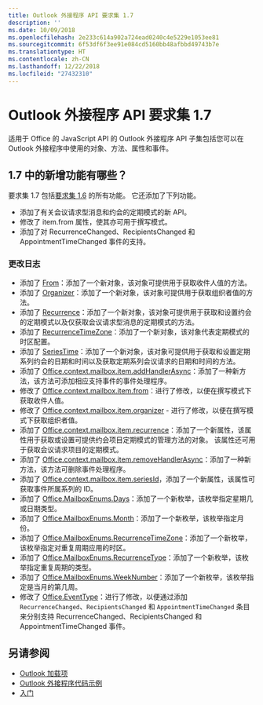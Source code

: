 ```yaml
---
title: Outlook 外接程序 API 要求集 1.7
description: ''
ms.date: 10/09/2018
ms.openlocfilehash: 2e233c614a902a724ead0240c4e5229e1053ee81
ms.sourcegitcommit: 6f53df6f3ee91e084cd5160bb48afbbd49743b7e
ms.translationtype: HT
ms.contentlocale: zh-CN
ms.lasthandoff: 12/22/2018
ms.locfileid: "27432310"
---
```

# <a name="outlook-add-in-api-requirement-set-17"></a>Outlook 外接程序 API 要求集 1.7

适用于 Office 的 JavaScript API 的 Outlook 外接程序 API 子集包括您可以在 Outlook 外接程序中使用的对象、方法、属性和事件。

## <a name="whats-new-in-17"></a>1.7 中的新增功能有哪些？

要求集 1.7 包括[要求集 1.6](../requirement-set-1.6/outlook-requirement-set-1.6.md) 的所有功能。 它还添加了下列功能。

- 添加了有关会议请求型消息和约会的定期模式的新 API。
- 修改了 item.from 属性，使其亦可用于撰写模式。
- 添加了对 RecurrenceChanged、RecipientsChanged 和 AppointmentTimeChanged 事件的支持。

### <a name="change-log"></a>更改日志

- 添加了 [From](/javascript/api/outlook_1_7/office.from)：添加了一个新对象，该对象可提供用于获取收件人值的方法。
- 添加了 [Organizer](/javascript/api/outlook_1_7/office.organizer)：添加了一个新对象，该对象可提供用于获取组织者值的方法。
- 添加了 [Recurrence](/javascript/api/outlook_1_7/office.recurrence)：添加了一个新对象，该对象可提供用于获取和设置约会的定期模式以及仅获取会议请求型消息的定期模式的方法。
- 添加了 [RecurrenceTimeZone](/javascript/api/outlook_1_7/office.recurrencetimezone)：添加了一个新对象，该对象代表定期模式的时区配置。
- 添加了 [SeriesTime](/javascript/api/outlook_1_7/office.seriestime)：添加了一个新对象，该对象可提供用于获取和设置定期系列约会的日期和时间以及获取定期系列会议请求的日期和时间的方法。
- 添加了 [Office.context.mailbox.item.addHandlerAsync](office.context.mailbox.item.md#addhandlerasynceventtype-handler-options-callback)：添加了一种新方法，该方法可添加相应支持事件的事件处理程序。
- 修改了 [Office.context.mailbox.item.from](office.context.mailbox.item.md#from-emailaddressdetailsjavascriptapioutlook17officeemailaddressdetailsfromjavascriptapioutlook17officefrom)：进行了修改，以便在撰写模式下获取收件人值。
- 修改了 [Office.context.mailbox.item.organizer](office.context.mailbox.item.md#organizer-emailaddressdetailsjavascriptapioutlook17officeemailaddressdetailsorganizerjavascriptapioutlook17officeorganizer) - 进行了修改，以便在撰写模式下获取组织者值。
- 添加了 [Office.context.mailbox.item.recurrence](office.context.mailbox.item.md#nullable-recurrence-recurrencejavascriptapioutlook17officerecurrence)：添加了一个新属性，该属性用于获取或设置可提供约会项目定期模式的管理方法的对象。 该属性还可用于获取会议请求项目的定期模式。
- 添加了 [Office.context.mailbox.item.removeHandlerAsync](office.context.mailbox.item.md#removehandlerasynceventtype-handler-options-callback)：添加了一种新方法，该方法可删除事件处理程序。
- 添加了 [Office.context.mailbox.item.seriesId](office.context.mailbox.item.md#nullable-seriesid-string)，添加了一个新属性，该属性可获取事件所属系列的 ID。
- 添加了 [Office.MailboxEnums.Days](/javascript/api/outlook_1_7/office.mailboxenums.days)：添加了一个新枚举，该枚举指定星期几或日期类型。
- 添加了 [Office.MailboxEnums.Month](/javascript/api/outlook_1_7/office.mailboxenums.month)：添加了一个新枚举，该枚举指定月份。
- 添加了 [Office.MailboxEnums.RecurrenceTimeZone](/javascript/api/outlook_1_7/office.mailboxenums.recurrencetimezone)：添加了一个新枚举，该枚举指定对重复周期应用的时区。
- 添加了 [Office.MailboxEnums.RecurrenceType](/javascript/api/outlook_1_7/office.mailboxenums.recurrencetype)：添加了一个新枚举，该枚举指定重复周期的类型。
- 添加了 [Office.MailboxEnums.WeekNumber](/javascript/api/outlook_1_7/office.mailboxenums.weeknumber)：添加了一个新枚举，该枚举指定是当月的第几周。
- 修改了 [Office.EventType](/javascript/api/office/office.eventtype)：进行了修改，以便通过添加 `RecurrenceChanged`、`RecipientsChanged` 和 `AppointmentTimeChanged` 条目来分别支持 RecurrenceChanged、RecipientsChanged 和 AppointmentTimeChanged 事件。

## <a name="see-also"></a>另请参阅

- [Outlook 加载项](https://docs.microsoft.com/outlook/add-ins/)
- [Outlook 外接程序代码示例](https://developer.microsoft.com/outlook/gallery/?filterBy=Outlook,Samples,Add-ins)
- [入门](https://docs.microsoft.com/outlook/add-ins/quick-start)